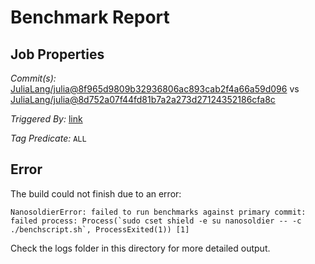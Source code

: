 # Benchmark Report

## Job Properties

*Commit(s):* [JuliaLang/julia@8f965d9809b32936806ac893cab2f4a66a59d096](https://github.com/JuliaLang/julia/commit/8f965d9809b32936806ac893cab2f4a66a59d096) vs [JuliaLang/julia@8d752a07f44fd81b7a2a273d27124352186cfa8c](https://github.com/JuliaLang/julia/commit/8d752a07f44fd81b7a2a273d27124352186cfa8c)

*Triggered By:* [link](https://github.com/JuliaLang/julia/pull/22974#issuecomment-318800990)

*Tag Predicate:* `ALL`

## Error

The build could not finish due to an error:

```
NanosoldierError: failed to run benchmarks against primary commit: failed process: Process(`sudo cset shield -e su nanosoldier -- -c ./benchscript.sh`, ProcessExited(1)) [1]
```

Check the logs folder in this directory for more detailed output.

